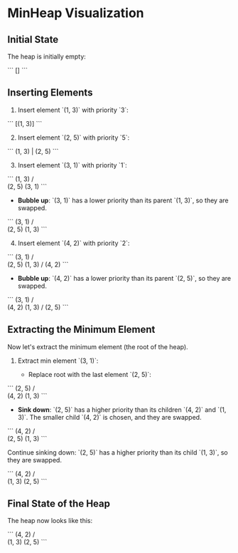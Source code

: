 # MinHeap Visualization

## Initial State

The heap is initially empty:

\`\`\`
[]
\`\`\`

## Inserting Elements

1. Insert element \`(1, 3)\` with priority \`3\`:

\`\`\`
[(1, 3)]
\`\`\`

2. Insert element \`(2, 5)\` with priority \`5\`:

\`\`\`
(1, 3)
|
(2, 5)
\`\`\`

3. Insert element \`(3, 1)\` with priority \`1\`:

\`\`\`
(1, 3)
/ \
 (2, 5) (3, 1)
\`\`\`

-   **Bubble up**: \`(3, 1)\` has a lower priority than its parent \`(1, 3)\`, so they are swapped.

\`\`\`
(3, 1)
/ \
 (2, 5) (1, 3)
\`\`\`

4. Insert element \`(4, 2)\` with priority \`2\`:

\`\`\`
(3, 1)
/ \
 (2, 5) (1, 3)
/
(4, 2)
\`\`\`

-   **Bubble up**: \`(4, 2)\` has a lower priority than its parent \`(2, 5)\`, so they are swapped.

\`\`\`
(3, 1)
/ \
 (4, 2) (1, 3)
/
(2, 5)
\`\`\`

## Extracting the Minimum Element

Now let's extract the minimum element (the root of the heap).

1. Extract min element \`(3, 1)\`:

    - Replace root with the last element \`(2, 5)\`:

\`\`\`
(2, 5)
/ \
 (4, 2) (1, 3)
\`\`\`

-   **Sink down**: \`(2, 5)\` has a higher priority than its children \`(4, 2)\` and \`(1, 3)\`. The smaller child \`(4, 2)\` is chosen, and they are swapped.

\`\`\`
(4, 2)
/ \
 (2, 5) (1, 3)
\`\`\`

Continue sinking down: \`(2, 5)\` has a higher priority than its child \`(1, 3)\`, so they are swapped.

\`\`\`
(4, 2)
/ \
 (1, 3) (2, 5)
\`\`\`

## Final State of the Heap

The heap now looks like this:

\`\`\`
(4, 2)
/ \
 (1, 3) (2, 5)
\`\`\`
